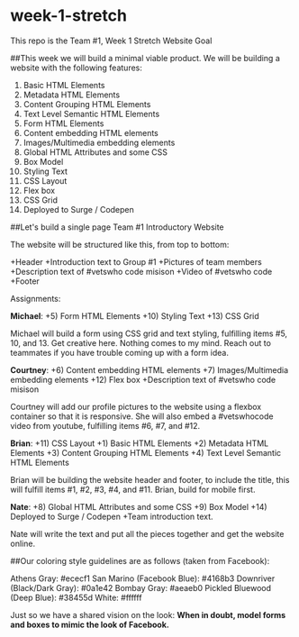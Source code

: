 # week-1-stretch
This repo is the Team #1, Week 1 Stretch Website Goal

##This week we will build a minimal viable product. We will be building a website with the following features:

1) Basic HTML Elements
2) Metadata HTML Elements
3) Content Grouping HTML Elements
4) Text Level Semantic HTML Elements
5) Form HTML Elements
6) Content embedding HTML elements
7) Images/Multimedia embedding elements
8) Global HTML Attributes and some CSS
9) Box Model
10) Styling Text
11) CSS Layout
12) Flex box
13) CSS Grid
14) Deployed to Surge / Codepen


##Let's build a single page Team #1 Introductory Website

The website will be structured like this, from top to bottom:

+Header
+Introduction text to Group #1
+Pictures of team members
+Description text of #vetswho code misison
+Video of #vetswho code
+Footer

Assignments:

**Michael**:
+5) Form HTML Elements
+10) Styling Text
+13) CSS Grid

Michael will build a form using CSS grid and text styling, fulfilling items #5, 10, and 13. Get creative here. Nothing comes to my mind. Reach out to teammates if you have trouble coming up with a form idea.


**Courtney**:
+6) Content embedding HTML elements
+7) Images/Multimedia embedding elements
+12) Flex box
+Description text of #vetswho code misison

Courtney will add our profile pictures to the website using a flexbox container so that it is responsive. She will also embed a #vetswhocode video from youtube, fulfilling items #6, #7, and #12.


**Brian**:
+11) CSS Layout
+1) Basic HTML Elements
+2) Metadata HTML Elements
+3) Content Grouping HTML Elements
+4) Text Level Semantic HTML Elements

Brian will be building the website header and footer, to include the title, this will fulfill items #1, #2, #3, #4, and #11. Brian, build for mobile first.


**Nate**:
+8) Global HTML Attributes and some CSS
+9) Box Model
+14) Deployed to Surge / Codepen
+Team introduction text.

Nate will write the text and put all the pieces together and get the website online.



##Our coloring style guidelines are as follows (taken from Facebook):

Athens Gray: #ececf1
San Marino (Facebook Blue): #4168b3
Downriver (Black/Dark Gray): #0a1e42
Bombay Gray: #aeaeb0
Pickled Bluewood (Deep Blue): #38455d
White: #ffffff

Just so we have a shared vision on the look: **When in doubt, model forms and boxes to mimic the look of Facebook.**
